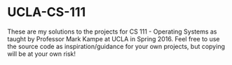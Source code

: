 # UCLA-CS-111
These are my solutions to the projects for CS 111 - Operating Systems as taught by Professor Mark Kampe at UCLA in Spring 2016. Feel free to use the source code as inspiration/guidance for your own projects, but copying will be at your own risk!
